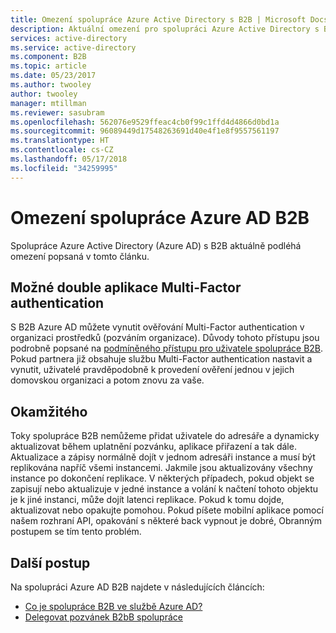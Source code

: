 ```yaml
---
title: Omezení spolupráce Azure Active Directory s B2B | Microsoft Docs
description: Aktuální omezení pro spolupráci Azure Active Directory s B2B
services: active-directory
ms.service: active-directory
ms.component: B2B
ms.topic: article
ms.date: 05/23/2017
ms.author: twooley
author: twooley
manager: mtillman
ms.reviewer: sasubram
ms.openlocfilehash: 562076e9529ffeac4cb0f99c1ffd4d4866d0bd1a
ms.sourcegitcommit: 96089449d17548263691d40e4f1e8f9557561197
ms.translationtype: HT
ms.contentlocale: cs-CZ
ms.lasthandoff: 05/17/2018
ms.locfileid: "34259995"
---
```

# <a name="limitations-of-azure-ad-b2b-collaboration"></a>Omezení spolupráce Azure AD B2B
Spolupráce Azure Active Directory (Azure AD) s B2B aktuálně podléhá omezení popsaná v tomto článku.

## <a name="possible-double-multi-factor-authentication"></a>Možné double aplikace Multi-Factor authentication
S B2B Azure AD můžete vynutit ověřování Multi-Factor authentication v organizaci prostředků (pozváním organizace). Důvody tohoto přístupu jsou podrobně popsané na [podmíněného přístupu pro uživatele spolupráce B2B](conditional-access.md). Pokud partnera již obsahuje službu Multi-Factor authentication nastavit a vynutit, uživatelé pravděpodobně k provedení ověření jednou v jejich domovskou organizaci a potom znovu za vaše.

## <a name="instant-on"></a>Okamžitého
Toky spolupráce B2B nemůžeme přidat uživatele do adresáře a dynamicky aktualizovat během uplatnění pozvánku, aplikace přiřazení a tak dále. Aktualizace a zápisy normálně dojít v jednom adresáři instance a musí být replikována napříč všemi instancemi. Jakmile jsou aktualizovány všechny instance po dokončení replikace. V některých případech, pokud objekt se zapisují nebo aktualizuje v jedné instance a volání k načtení tohoto objektu je k jiné instanci, může dojít latenci replikace. Pokud k tomu dojde, aktualizovat nebo opakujte pomohou. Pokud píšete mobilní aplikace pomocí našem rozhraní API, opakování s některé back vypnout je dobré, Obranným postupem se tím tento problém.

## <a name="next-steps"></a>Další postup

Na spolupráci Azure AD B2B najdete v následujících článcích:

- [Co je spolupráce B2B ve službě Azure AD?](what-is-b2b.md)
- [Delegovat pozvánek B2bB spolupráce](delegate-invitations.md)

